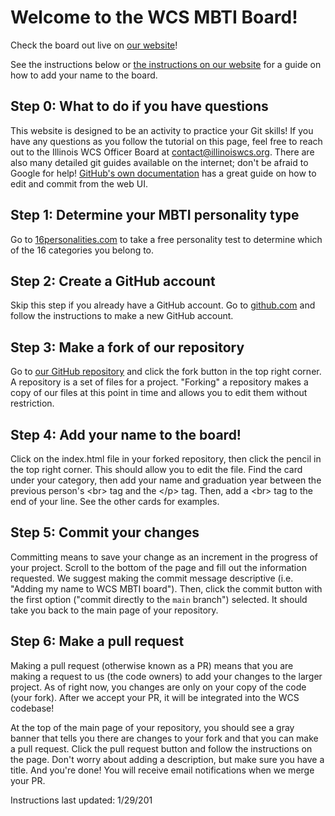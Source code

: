 # Welcome to the WCS MBTI Board!

Check the board out live on [our website](http://wcs.illinois.edu/mbti-board/instructions.html)!

See the instructions below or [the instructions on our website](http://wcs.illinois.edu/mbti-board/instructions.html) for a guide on how to add your name to the board.

## Step 0: What to do if you have questions

This website is designed to be an activity to practice your Git skills! If you have any questions as you follow the tutorial on this page, feel free to reach out to the Illinois WCS Officer Board at contact@illinoiswcs.org. There are also many detailed git guides available on the internet; don't be afraid to Google for help! [GitHub's own documentation](https://docs.github.com/en/github/managing-files-in-a-repository/editing-files-in-your-repository) has a great guide on how to edit and commit from the web UI.

## Step 1: Determine your MBTI personality type

Go to [16personalities.com](https://www.16personalities.com/) to take a free personality test to determine which of the 16 categories you belong to.

## Step 2: Create a GitHub account

Skip this step if you already have a GitHub account. Go to [github.com](https://www.github.com/) and follow the instructions to make a new GitHub account.

## Step 3: Make a fork of our repository

Go to [our GitHub repository](https://github.com/IllinoisWCS/mbti-board) and click the fork button in the top right corner. A repository is a set of files for a project. "Forking" a repository makes a copy of our files at this point in time and allows you to edit them without restriction.

## Step 4: Add your name to the board!

Click on the index.html file in your forked repository, then click the pencil in the top right corner. This should allow you to edit the file. Find the card under your category, then add your name and graduation year between the previous person's &lt;br&gt; tag and the &lt;/p&gt; tag. Then, add a &lt;br&gt; tag to the end of your line. See the other cards for examples.

## Step 5: Commit your changes

Committing means to save your change as an increment in the progress of your project. Scroll to the bottom of the page and fill out the information requested. We suggest making the commit message descriptive (i.e. "Adding my name to WCS MBTI board"). Then, click the commit button with the first option ("commit directly to the `main` branch") selected. It should take you back to the main page of your repository.

## Step 6: Make a pull request 

Making a pull request (otherwise known as a PR) means that you are making a request to us (the code owners) to add your changes to the larger project. As of right now, you changes are only on your copy of the code (your fork). After we accept your PR, it will be integrated into the WCS codebase!

At the top of the main page of your repository, you should see a gray banner that tells you there are changes to your fork and that you can make a pull request. Click the pull request button and follow the instructions on the page. Don't worry about adding a description, but make sure you have a title. And you're done! You will receive email notifications when we merge your PR.




Instructions last updated: 1/29/201
